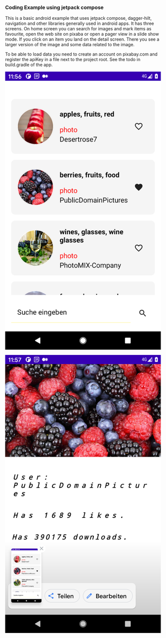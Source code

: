 ### Coding Example using jetpack compose 

This is a basic android example that uses jetpack compose,
dagger-hilt, navigation and other libraries 
generally used in android apps. It has three screens.
On home screen you can search for images and mark 
items as favourite, open the web site on pixaba 
or open a pager view in a slide show mode. 
If you click on an item you land on the detail screen. 
There you see a larger version of the image 
and some data related to the image.

To be able to load data you need to create an account 
on pixabay.com and register the apiKey in a file
next to the project root. See the todo in build.gradle of the 
app.


![plot](./screenshots/Screenshot_20220823-115656.png)

![plot](./screenshots/Screenshot_20220823-115702.png)
